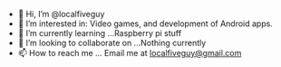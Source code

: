 - 👋 Hi, I’m @localfiveguy
- 👀 I’m interested in: Video games, and development of Android apps. 
- 🌱 I’m currently learning ...Raspberry pi stuff 
- 💞️ I’m looking to collaborate on ...Nothing currently 
- 📫 How to reach me ... Email me at localfiveguy@gmail.com

<!---
localfiveguy/localfiveguy is a ✨ special ✨ repository because its `README.md` (this file) appears on your GitHub profile.
You can click the Preview link to take a look at your changes.
--->
